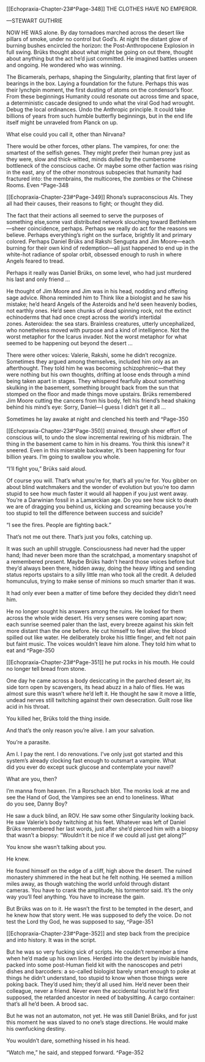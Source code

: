 [[Echopraxia-Chapter-23#^Page-348]]
THE CLOTHES HAVE NO EMPEROR.

—STEWART GUTHRIE

NOW HE WAS alone. By day tornadoes marched across the desert like pillars of smoke, under no control but God’s. At night the distant glow of burning bushes encircled the horizon: the Post-Anthropocene Explosion in full swing. Brüks thought about what might be going on out there, thought about anything but the act he’d just committed. He imagined battles unseen and ongoing. He wondered who was winning.

The Bicamerals, perhaps, shaping the Singularity, planting that first layer of bearings in the box. Laying a foundation for the future. Perhaps this was their lynchpin moment, the first dusting of atoms on the condensor’s floor. From these beginnings Humanity could resonate out across time and space, a deterministic cascade designed to undo what the viral God had wrought. Debug the local ordinances. Undo the Anthropic principle. It could take billions of years from such humble butterfly beginnings, but in the end life itself might be unraveled from Planck on up.

What else could you call it, other than Nirvana?

There would be other forces, other plans. The vampires, for one: the smartest of the selfish genes. They might prefer their human prey just as they were, slow and thick-witted, minds dulled by the cumbersome bottleneck of the conscious cache. Or maybe some other faction was rising in the east, any of the other monstrous subspecies that humanity had fractured into: the membrains, the multicores, the zombies or the Chinese Rooms. Even ^Page-348

[[Echopraxia-Chapter-23#^Page-349]]
Rhona’s supraconscious AIs. They all had their causes, their reasons to fight; or thought they did.

The fact that their actions all seemed to serve the purposes of something else,some vast distributed network slouching toward Bethlehem—sheer coincidence, perhaps. Perhaps we really do act for the reasons we believe. Perhaps everything’s right on the surface, brightly lit and primary colored. Perhaps Daniel Brüks and Rakshi Sengupta and Jim Moore—each burning for their own kind of redemption—all just happened to end up in the white-hot radiance of spolar orbit, obsessed enough to rush in where Angels feared to tread.

Perhaps it really was Daniel Brüks, on some level, who had just murdered his last and only friend …

He thought of Jim Moore and Jim was in his head, nodding and offering sage advice. Rhona reminded him to Think like a biologist and he saw his mistake; he’d heard Angels of the Asteroids and he’d seen heavenly bodies, not earthly ones. He’d seen chunks of dead spinning rock, not the extinct echinoderms that had once crept across the world’s intertidal zones. Asteroidea: the sea stars. Brainless creatures, utterly uncephalized, who nonetheless moved with purpose and a kind of intelligence. Not the worst metaphor for the Icarus invader. Not the worst metaphor for what seemed to be happening out beyond the desert …

There were other voices: Valerie, Rakshi, some he didn’t recognize. Sometimes they argued among themselves, included him only as an afterthought. They told him he was becoming schizophrenic—that they were nothing but his own thoughts, drifting at loose ends through a mind being taken apart in stages. They whispered fearfully about something skulking in the basement, something brought back from the sun that stomped on the floor and made things move upstairs. Brüks remembered Jim Moore cutting the cancers from his body, felt his friend’s head shaking behind his mind’s eye: Sorry, Daniel—I guess I didn’t get it all …

Sometimes he lay awake at night and clenched his teeth and ^Page-350

[[Echopraxia-Chapter-23#^Page-350]]
strained, through sheer effort of conscious will, to undo the slow incremental rewiring of his midbrain. The thing in the basement came to him in his dreams. You think this isnew? it sneered. Even in this miserable backwater, it’s been happening for four billion years. I’m going to swallow you whole.

“I’ll fight you,” Brüks said aloud.

Of course you will. That’s what you’re for, that’s all you’re for. You gibber on about blind watchmakers and the wonder of evolution but you’re too damn stupid to see how much faster it would all happen if you just went away. You’re a Darwinian fossil in a Lamarckian age. Do you see how sick to death we are of dragging you behind us, kicking and screaming because you’re too stupid to tell the difference between success and suicide?

“I see the fires. People are fighting back.”

That’s not me out there. That’s just you folks, catching up.

It was such an uphill struggle. Consciousness had never had the upper hand; Ihad never been more than the scratchpad, a momentary snapshot of a remembered present. Maybe Brüks hadn’t heard those voices before but they’d always been there, hidden away, doing the heavy lifting and sending status reports upstairs to a silly little man who took all the credit. A deluded homunculus, trying to make sense of minions so much smarter than it was.

It had only ever been a matter of time before they decided they didn’t need him.

He no longer sought his answers among the ruins. He looked for them across the whole wide desert. His very senses were coming apart now; each sunrise seemed paler than the last, every breeze against his skin felt more distant than the one before. He cut himself to feel alive; the blood spilled out like water. He deliberately broke his little finger, and felt not pain but faint music. The voices wouldn’t leave him alone. They told him what to eat and ^Page-350

[[Echopraxia-Chapter-23#^Page-351]]
he put rocks in his mouth. He could no longer tell bread from stone.

One day he came across a body desiccating in the parched desert air, its side torn open by scavengers, its head abuzz in a halo of flies. He was almost sure this wasn’t where he’d left it. He thought he saw it move a little, undead nerves still twitching against their own desecration. Guilt rose like acid in his throat.

You killed her, Brüks told the thing inside.

And that’s the only reason you’re alive. I am your salvation.

You’re a parasite.

Am I. I pay the rent. I do renovations. I’ve only just got started and this system’s already clocking fast enough to outsmart a vampire. What did you ever do except suck glucose and contemplate your navel?

What are you, then?

I’m manna from heaven. I’m a Rorschach blot. The monks look at me and see the Hand of God, the Vampires see an end to loneliness. What do you see, Danny Boy?

He saw a duck blind, an ROV. He saw some other Singularity looking back. He saw Valerie’s body twitching at his feet. Whatever was left of Daniel Brüks remembered her last words, just after she’d pierced him with a biopsy that wasn’t a biopsy: “Wouldn’t it be nice if we could all just get along?”

You know she wasn’t talking about you.

He knew.

He found himself on the edge of a cliff, high above the desert. The ruined monastery shimmered in the heat but he felt nothing. He seemed a million miles away, as though watching the world unfold through distant cameras. You have to crank the amplitude, his tormentor said. It’s the only way you’ll feel anything. You have to increase the gain.

But Brüks was on to it. He wasn’t the first to be tempted in the desert, and he knew how that story went. He was supposed to defy the voice. Do not test the Lord thy God, he was supposed to say, ^Page-351

[[Echopraxia-Chapter-23#^Page-352]]
and step back from the precipice and into history. It was in the script.

But he was so very fucking sick of scripts. He couldn’t remember a time when he’d made up his own lines. Herded into the desert by invisible hands, packed into some post-Human field kit with the nanoscopes and petri dishes and barcoders: a so-called biologist barely smart enough to poke at things he didn’t understand, too stupid to know when those things were poking back. They’d used him; they’d all used him. He’d never been their colleague, never a friend. Never even the accidental tourist he’d first supposed, the retarded ancestor in need of babysitting. A cargo container: that’s all he’d been. A brood sac.

But he was not an automaton, not yet. He was still Daniel Brüks, and for just this moment he was slaved to no one’s stage directions. He would make his ownfucking destiny.

You wouldn’t dare, something hissed in his head.

“Watch me,” he said, and stepped forward. ^Page-352